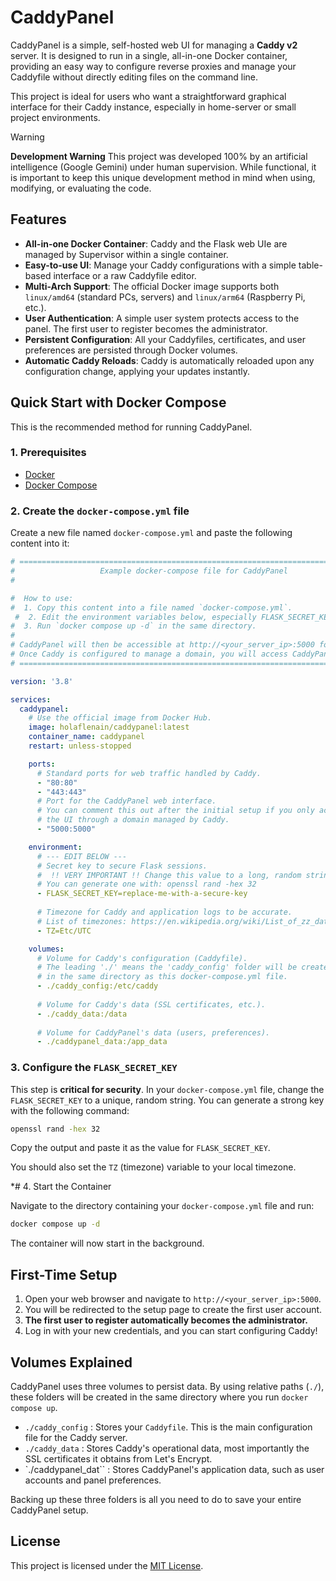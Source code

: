 # CaddyPanel

CaddyPanel is a simple, self-hosted web UI for managing a **Caddy v2** server. It is designed to run in a single, all-in-one Docker container, providing an easy way to configure reverse proxies and manage your Caddyfile without directly editing files on the command line.

This project is ideal for users who want a straightforward graphical interface for their Caddy instance, especially in home-server or small project environments.

> [!WARNING]
> **Development Warning**
> This project was developed 100% by an artificial intelligence (Google Gemini) under human supervision. While functional, it is important to keep this unique development method in mind when using, modifying, or evaluating the code.

## Features

- **All-in-one Docker Container**: Caddy and the Flask web UIe are managed by Supervisor within a single container.
- **Easy-to-use UI**: Manage your Caddy configurations with a simple table-based interface or a raw Caddyfile editor.
- **Multi-Arch Support**: The official Docker image supports both `linux/amd64` (standard PCs, servers) and `linux/arm64` (Raspberry Pi, etc.).
- **User Authentication**: A simple user system protects access to the panel. The first user to register becomes the administrator.
- **Persistent Configuration**: All your Caddyfiles, certificates, and user preferences are persisted through Docker volumes.
- **Automatic Caddy Reloads**: Caddy is automatically reloaded upon any configuration change, applying your updates instantly.

## Quick Start with Docker Compose

This is the recommended method for running CaddyPanel.

### 1. Prerequisites

- [Docker](https://docs.docker.com/get-docker/)
- [Docker Compose](https://docs.docker.com/compose/install/)

### 2. Create the `docker-compose.yml` file

Create a new file named `docker-compose.yml` and paste the following content into it:

```yaml
# ==================================================================================
#                   Example docker-compose file for CaddyPanel
#

#  How to use:
#  1. Copy this content into a file named `docker-compose.yml`.
 #  2. Edit the environment variables below, especially FLASK_SECRET_KEY.
#  3. Run `docker compose up -d` in the same directory.
#
# CaddyPanel will then be accessible at http://<your_server_ip>:5000 for initial setup.
# Once Caddy is configured to manage a domain, you will access CaddyPanel through that domain.
# ==================================================================================

version: '3.8'

services: 
  caddypanel:
    # Use the official image from Docker Hub.
    image: holaflenain/caddypanel:latest
    container_name: caddypanel
    restart: unless-stopped

    ports:
      # Standard ports for web traffic handled by Caddy.
      - "80:80"
      - "443:443"
      # Port for the CaddyPanel web interface.
      # You can comment this out after the initial setup if you only access
      # the UI through a domain managed by Caddy.
      - "5000:5000"

    environment:
      # --- EDIT BELOW ---
      # Secret key to secure Flask sessions.
      #  !! VERY IMPORTANT !! Change this value to a long, random string.
      # You can generate one with: openssl rand -hex 32
      - FLASK_SECRET_KEY=replace-me-with-a-secure-key
      
      # Timezone for Caddy and application logs to be accurate.
      # List of timezones: https://en.wikipedia.org/wiki/List_of_zz_database_time_zones
      - TZ=Etc/UTC

    volumes:
      # Volume for Caddy's configuration (Caddyfile).
      # The leading './' means the 'caddy_config' folder will be created
      # in the same directory as this docker-compose.yml file.
      - ./caddy_config:/etc/caddy
      
      # Volume for Caddy's data (SSL certificates, etc.).
      - ./caddy_data:/data
      
      # Volume for CaddyPanel's data (users, preferences).
      - ./caddypanel_data:/app_data
```

### 3. Configure the `FLASK_SECRET_KEY`

This step is **critical for security**. In your `docker-compose.yml` file, change the `FLASK_SECRET_KEY` to a unique, random string. You can generate a strong key with the following command:
```sh
openssl rand -hex 32
```
Copy the output and paste it as the value for `FLASK_SECRET_KEY`.

You should also set the `TZ` (timezone) variable to your local timezone.

*# 4. Start the Container

Navigate to the directory containing your `docker-compose.yml` file and run:
```sh
docker compose up -d
```
The container will now start in the background.

## First-Time Setup

1.  Open your web browser and navigate to `http://<your_server_ip>:5000`.
2.  You will be redirected to the setup page to create the first user account.
3.  **The first user to register automatically becomes the administrator.**
4.  Log in with your new credentials, and you can start configuring Caddy!


## Volumes Explained

CaddyPanel uses three volumes to persist data. By using relative paths (`./`), these folders will be created in the same directory where you run `docker compose up`.

-   `./caddy_config` : Stores your `Caddyfile`. This is the main configuration file for the Caddy server.
-   `./caddy_data` : Stores Caddy's operational data, most importantly the SSL certificates it obtains from Let's Encrypt.
-   `./caddypanel_dat`` : Stores CaddyPanel's application data, such as user accounts and panel preferences.

Backing up these three folders is all you need to do to save your entire CaddyPanel setup.


## License

This project is licensed under the [MIT License](LICENSE).

